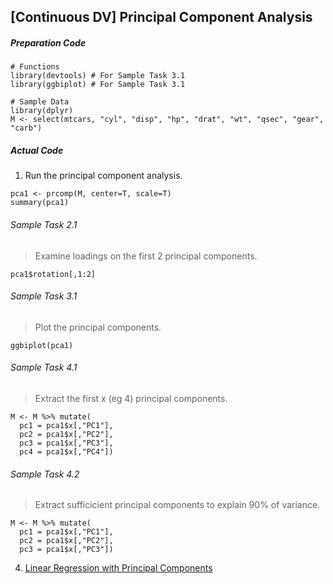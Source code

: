 ## \[Continuous DV\] Principal Component Analysis
##### Preparation Code
```
# Functions
library(devtools) # For Sample Task 3.1
library(ggbiplot) # For Sample Task 3.1

# Sample Data
library(dplyr)
M <- select(mtcars, "cyl", "disp", "hp", "drat", "wt", "qsec", "gear", "carb")
```
##### Actual Code
1.  Run the principal component analysis.
```
pca1 <- prcomp(M, center=T, scale=T)
summary(pca1)
```
###### Sample Task 2.1
>Examine loadings on the first 2 principal components.
```
pca1$rotation[,1:2]
```
###### Sample Task 3.1
>Plot the principal components.
```
ggbiplot(pca1)
```
###### Sample Task 4.1
> Extract the first x (eg 4) principal components.
```
M <- M %>% mutate(
  pc1 = pca1$x[,"PC1"],
  pc2 = pca1$x[,"PC2"],
  pc3 = pca1$x[,"PC3"],
  pc4 = pca1$x[,"PC4"])
```
###### Sample Task 4.2
>Extract sufficicient principal components to explain 90% of variance.
```
M <- M %>% mutate(
  pc1 = pca1$x[,"PC1"],
  pc2 = pca1$x[,"PC2"],
  pc3 = pca1$x[,"PC3"])
```
4. [Linear Regression with Principal Components](../../[SC]-Predictive-Analytics/[SC]-Linear-&-Logistic-Regression/[M]-Linear-Regression-with-Principal-Components.md)

